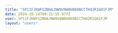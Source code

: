 ```yaml
---
title: "SP11FJKWFGZNHAJNW9V0W0H060BCCTH42R1GH1FJM"
date: 2024-10-14T09:31:55.977Z
user: SP11FJKWFGZNHAJNW9V0W0H060BCCTH42R1GH1FJM
layout: "users"
---
```

    